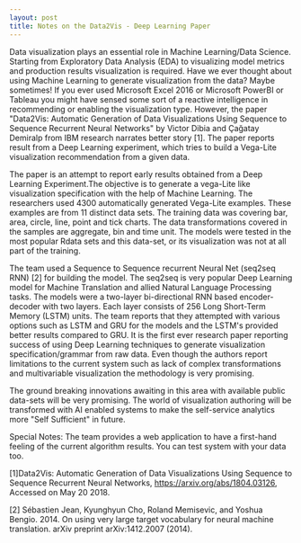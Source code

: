 ```yaml
---
layout: post
title: Notes on the Data2Vis - Deep Learning Paper
---
```


Data visualization plays an essential role in Machine Learning/Data Science. Starting from Exploratory Data Analysis (EDA) to visualizing model metrics and production results visualization is required. Have we ever thought about using Machine Learning to generate visualization from the data? Maybe sometimes! If you ever used Microsoft Excel 2016 or Microsoft PowerBI or Tableau you might have sensed some sort of a reactive intelligence in recommending or enabling the visualization type. However, the paper "Data2Vis: Automatic Generation of Data Visualizations Using Sequence to Sequence Recurrent Neural Networks" by Victor Dibia and Çağatay Demiralp from IBM research narrates better story [1]. The paper reports result from a Deep Learning experiment, which tries to build a Vega-Lite visualization recommendation from a given data. 

The paper is an attempt to report early results obtained from a Deep Learning Experiment.The objective is to generate a vega-Lite like visualization specification with the help of Machine Learning. The researchers used 4300 automatically generated Vega-Lite examples. These examples are from 11 distinct data sets. The training data was covering bar, area, circle, line, point and tick charts. The data transformations covered in the samples are aggregate, bin and time unit. The models were tested in the most popular Rdata sets and this data-set, or its visualization was not at all part of the training. 

The team used a Sequence to Sequence recurrent Neural Net (seq2seq RNN) [2] for building the model. The seq2seq is very popular Deep Learning model for Machine Translation and allied Natural Language Processing tasks. The models were a two-layer bi-directional RNN based encoder-decoder with two layers. Each layer consists of 256 Long Short-Term Memory (LSTM) units. The team reports that they attempted with various options such as LSTM and GRU for the models and the LSTM's provided better results compared to GRU. It is the first ever research paper reporting success of using Deep Learning techniques to generate visualization specification/grammar from raw data. Even though the authors report limitations to the current system such as lack of complex transformations and multivariable visualization the methodology is very promising. 

The ground breaking innovations awaiting in this area with available public data-sets will be very promising. The world of visualization authoring will be transformed with AI enabled systems to make the self-service analytics more "Self Sufficient" in future.

Special Notes:
The team provides a web application to have a first-hand feeling of the current algorithm results. You can test system with your data too.


[1]Data2Vis: Automatic Generation of Data Visualizations Using Sequence to Sequence Recurrent Neural Networks, https://arxiv.org/abs/1804.03126, Accessed on May 20 2018.

[2] Sébastien Jean, Kyunghyun Cho, Roland Memisevic, and Yoshua Bengio. 2014. On using very large target vocabulary for neural machine translation. arXiv preprint arXiv:1412.2007 (2014).
